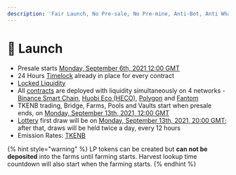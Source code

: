 ```yaml
---
description: 'Fair Launch, No Pre-sale, No Pre-mine, Anti-Bot, Anti Whale'
---
```


# 🚀 Launch

* Presale starts [Monday, September 6th, 2021 12:00 GMT](https://www.timeanddate.com/countdown/generic?iso=2021-09-06T12:00:00Z&font=sanserif&p0=1440&csz=1&msg=TKENB%20Presale)
* 24 Hours [Timelock](security/timelock.md) already in place for every contract
* [Locked Liquidity](features/locked-liquidity.md)
* All [contracts](tokenomics/contracts.md) are deployed with liquidity simultaneously on 4 networks - [Binance Smart Chain](https://www.binance.org/en/smartChain), [Huobi Eco \(HECO\)](https://www.hecochain.com/en-us/), [Polygon](https://polygon.technology/) and [Fantom](https://fantom.foundation/)
* TKENB trading, Bridge, Farms, Pools and Vaults start when presale ends, on [Monday, September 13th, 2021, 12:00 GMT](https://www.timeanddate.com/countdown/generic?iso=2021-09-13T12:00:00Z&font=sanserif&p0=1440&csz=1&msg=Farms/Pools/Vaults%20start)
* [Lottery](features/lottery.md) first draw will be on [Monday, September 13th, 2021, 20:00 GMT](https://www.timeanddate.com/countdown/generic?iso=2021-09-13T20:00:00Z&font=sanserif&p0=1440&csz=1&msg=Lottery%20first%20draw); after that, draws will be held twice a day, every 12 hours
* Emission Rates: [TKENB]()

{% hint style="warning" %}
LP tokens can be created but **can not be deposited** into the farms until farming starts. Harvest lookup time countdown will also start when the farming starts.
{% endhint %}



​

​

​

